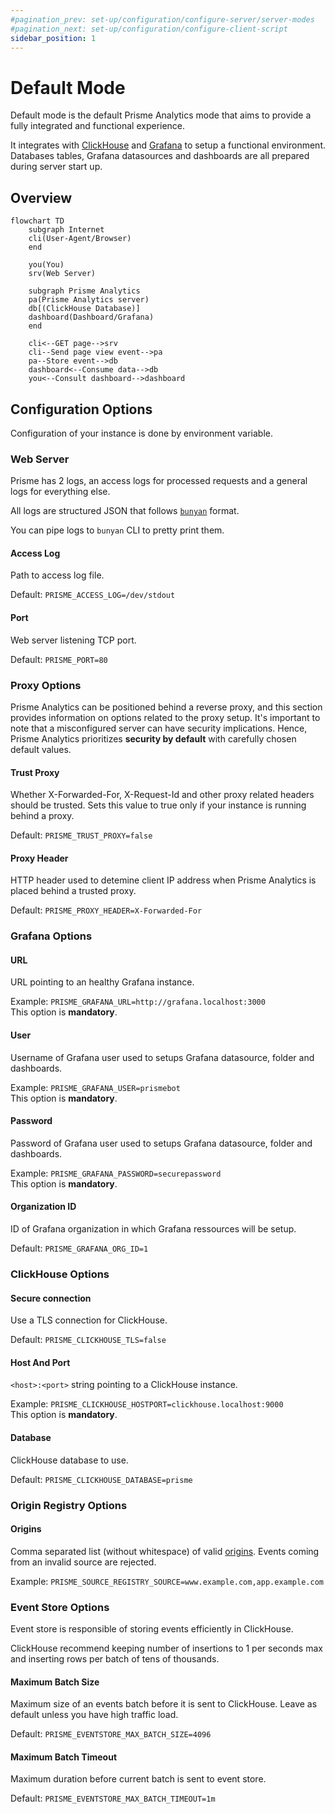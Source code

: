 ```yaml
---
#pagination_prev: set-up/configuration/configure-server/server-modes
#pagination_next: set-up/configuration/configure-client-script
sidebar_position: 1
---
```


# Default Mode

Default mode is the default Prisme Analytics mode that aims to provide a fully
integrated and functional experience.

It integrates with [ClickHouse](https://clickhouse.com) and
[Grafana](https://grafana.com/grafana/) to setup a functional environment. Databases tables,
Grafana datasources and dashboards are all prepared during server start up.

## Overview

```mermaid
flowchart TD
    subgraph Internet
    cli(User-Agent/Browser)
    end

    you(You)
    srv(Web Server)

    subgraph Prisme Analytics
    pa(Prisme Analytics server)
    db[(ClickHouse Database)]
    dashboard(Dashboard/Grafana)
    end

    cli<--GET page-->srv
    cli--Send page view event-->pa
    pa--Store event-->db
    dashboard<--Consume data-->db
    you<--Consult dashboard-->dashboard
```

## Configuration Options

Configuration of your instance is done by environment variable.

### Web Server

Prisme has 2 logs, an access logs for processed requests and a general logs
for everything else.

All logs are structured JSON that follows [`bunyan`](https://github.com/trentm/node-bunyan)
format.

You can pipe logs to `bunyan` CLI to pretty print them.

#### Access Log

Path to access log file.

Default: `PRISME_ACCESS_LOG=/dev/stdout`

#### Port

Web server listening TCP port.

Default: `PRISME_PORT=80`

### Proxy Options

Prisme Analytics can be positioned behind a reverse proxy, and this section
provides information on options related to the proxy setup. It's important to
note that a misconfigured server can have security implications. Hence, Prisme
Analytics prioritizes **security by default** with carefully chosen default values.

#### Trust Proxy

Whether X-Forwarded-For, X-Request-Id and other proxy related headers should be
trusted. Sets this value to true only if your instance is running behind a proxy.

Default: `PRISME_TRUST_PROXY=false`

#### Proxy Header

HTTP header used to detemine client IP address when Prisme Analytics is placed
behind a trusted proxy.

Default: `PRISME_PROXY_HEADER=X-Forwarded-For`

### Grafana Options

#### URL

URL pointing to an healthy Grafana instance.

Example: `PRISME_GRAFANA_URL=http://grafana.localhost:3000`  
This option is **mandatory**.

#### User

Username of Grafana user used to setups Grafana datasource, folder and dashboards.

Example: `PRISME_GRAFANA_USER=prismebot`  
This option is **mandatory**.

#### Password

Password of Grafana user used to setups Grafana datasource, folder and dashboards.

Example: `PRISME_GRAFANA_PASSWORD=securepassword`  
This option is **mandatory**.

#### Organization ID

ID of Grafana organization in which Grafana ressources will be setup.

Default: `PRISME_GRAFANA_ORG_ID=1`

### ClickHouse Options

#### Secure connection

Use a TLS connection for ClickHouse.

Default: `PRISME_CLICKHOUSE_TLS=false`

#### Host And Port

`<host>:<port>` string pointing to a ClickHouse instance.

Example: `PRISME_CLICKHOUSE_HOSTPORT=clickhouse.localhost:9000`  
This option is **mandatory**.

#### Database

ClickHouse database to use.

Default: `PRISME_CLICKHOUSE_DATABASE=prisme`

### Origin Registry Options

#### Origins

Comma separated list (without whitespace) of valid 
[origins](https://developer.mozilla.org/en-US/docs/Web/HTTP/Headers/Origin).
Events coming from an invalid source are rejected.

Example: `PRISME_SOURCE_REGISTRY_SOURCE=www.example.com,app.example.com`

### Event Store Options

Event store is responsible of storing events efficiently in ClickHouse.

ClickHouse recommend keeping number of insertions to 1 per seconds max and inserting
rows per batch of tens of thousands.

#### Maximum Batch Size

Maximum size of an events batch before it is sent to ClickHouse. Leave as default
unless you have high traffic load.

Default: `PRISME_EVENTSTORE_MAX_BATCH_SIZE=4096`

#### Maximum Batch Timeout

Maximum duration before current batch is sent to event store.

Default: `PRISME_EVENTSTORE_MAX_BATCH_TIMEOUT=1m`

